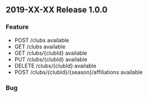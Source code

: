 ## 2019-XX-XX Release 1.0.0

### Feature
*  POST /clubs available
*  GET  /clubs available
*  GET /clubs/{clubId} available
*  PUT /clubs/{clubId} available
*  DELETE /clubs/{clubId} available
*  POST /clubs/{clubId}/{season}/affiliations available

### Bug
